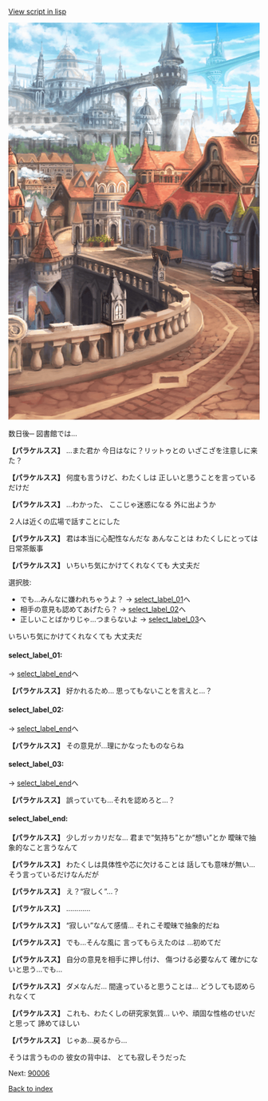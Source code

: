 [View script in lisp](../scripts/10131202.txt)

![town.png](../images/backgrounds/town.png)

数日後─
図書館では…

**【パラケルスス】**
…また君か
今日はなに？リットゥとの
いざこざを注意しに来た？

**【パラケルスス】**
何度も言うけど、わたくしは
正しいと思うことを言っているだけだ

**【パラケルスス】**
…わかった、
ここじゃ迷惑になる
外に出ようか

２人は近くの広場で話すことにした

**【パラケルスス】**
君は本当に心配性なんだな
あんなことは
わたくしにとっては日常茶飯事

**【パラケルスス】**
いちいち気にかけてくれなくても
大丈夫だ

選択肢:
- でも…みんなに嫌われちゃうよ？ → [select_label_01](#select_label_01)へ
- 相手の意見も認めてあげたら？ → [select_label_02](#select_label_02)へ
- 正しいことばかりじゃ…つまらないよ → [select_label_03](#select_label_03)へ

いちいち気にかけてくれなくても
大丈夫だ

#### select_label_01:
 → [select_label_end](#select_label_end)へ

**【パラケルスス】**
好かれるため…
思ってもないことを言えと…？

#### select_label_02:
 → [select_label_end](#select_label_end)へ

**【パラケルスス】**
その意見が…理にかなったものならね

#### select_label_03:
 → [select_label_end](#select_label_end)へ

**【パラケルスス】**
誤っていても…それを認めろと…？

#### select_label_end:

**【パラケルスス】**
少しガッカリだな…
君まで“気持ち”とか“想い”とか
曖昧で抽象的なこと言うなんて

**【パラケルスス】**
わたくしは具体性や芯に欠けることは
話しても意味が無い…
そう言っているだけなんだが

**【パラケルスス】**
え？“寂しく”…？

**【パラケルスス】**
…………

**【パラケルスス】**
“寂しい”なんて感情…
それこそ曖昧で抽象的だね

**【パラケルスス】**
でも…そんな風に
言ってもらえたのは
…初めてだ

**【パラケルスス】**
自分の意見を相手に押し付け、
傷つける必要なんて
確かにないと思う…でも…

**【パラケルスス】**
ダメなんだ…
間違っていると思うことは…
どうしても認められなくて

**【パラケルスス】**
これも、わたくしの研究家気質…
いや、頑固な性格のせいだと思って
諦めてほしい

**【パラケルスス】**
じゃあ…戻るから…

そうは言うものの
彼女の背中は、
とても寂しそうだった

Next: [90006](90006.md)

[Back to index](index.md)
